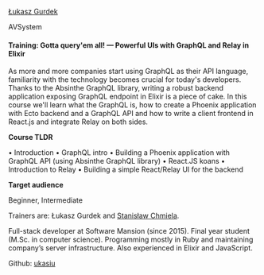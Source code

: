 [Łukasz Gurdek](http://s3.amazonaws.com/esl-conf-stg/media/files/000/000/757/thumbnail/lukasz_gurdek.png?1510053797)

AVSystem

#### Training: Gotta query'em all! — Powerful UIs with GraphQL and Relay in Elixir

As more and more companies start using GraphQL as their API language, familiarity with the technology becomes crucial for today's developers. Thanks to the Absinthe GraphQL library, writing a robust backend application exposing GraphQL endpoint in Elixir is a piece of cake. In this course we'll learn what the GraphQL is, how to create a Phoenix application with Ecto backend and a GraphQL API and how to write a client frontend in React.js and integrate Relay on both sides.

**Course TLDR**

• Introduction • GraphQL intro • Building a Phoenix application with GraphQL API (using Absinthe GraphQL library) • React.JS koans • Introduction to Relay • Building a simple React/Relay UI for the backend

**Target audience**

Beginner, Intermediate

Trainers are: Łukasz Gurdek and [Stanisław Chmiela](http://www.elixirconf.eu/elixirconfeu2018/stanislaw-chmiela).

Full-stack developer at Software Mansion (since 2015). Final year student (M.Sc. in computer science). Programming mostly in Ruby and maintaining company’s server infrastructure. Also experienced in Elixir and JavaScript.

Github: [ukasiu](https://github.com/ukasiu)

